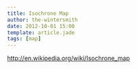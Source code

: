 ```yaml
---
title: Isochrone Map
author: the-wintersmith
date: 2012-10-01 15:00
template: article.jade
tags: [map]
---
```




http://en.wikipedia.org/wiki/Isochrone_map
